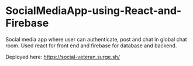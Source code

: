# SocialMediaApp-using-React-and-Firebase
 Social media app where user can authenticate, post and chat in global chat room. Used react for front end and firebase for database and backend.

Deployed here: https://social-veteran.surge.sh/
